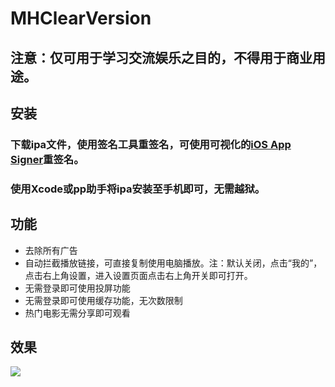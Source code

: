 # MHClearVersion
## 注意：仅可用于学习交流娱乐之目的，不得用于商业用途。
## 安装
### 下载ipa文件，使用签名工具重签名，可使用可视化的[iOS App Signer](https://github.com/DanTheMan827/ios-app-signer)重签名。
### 使用Xcode或pp助手将ipa安装至手机即可，无需越狱。
## 功能
* 去除所有广告
* 自动拦截播放链接，可直接复制使用电脑播放。注：默认关闭，点击“我的”，点击右上角设置，进入设置页面点击右上角开关即可打开。
* 无需登录即可使用投屏功能
* 无需登录即可使用缓存功能，无次数限制
* 热门电影无需分享即可观看
## 效果
<img src="https://github.com/SmileZXLee/MHClearVersion/blob/master/DemoImg/MHClearVersionDemo3.gif?raw=true"/>
